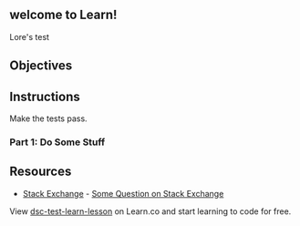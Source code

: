 ## welcome to Learn!
Lore's test
## Objectives

## Instructions

Make the tests pass.

### Part 1: Do Some Stuff

## Resources

* [Stack Exchange](http://www.stackexchange.com) - [Some Question on Stack Exchange](http://www.stackexchange.com/questions/123)

<p class='util--hide'>View <a href='https://learn.co/lessons/dsc-test-learn-lesson'>dsc-test-learn-lesson</a> on Learn.co and start learning to code for free.</p>
